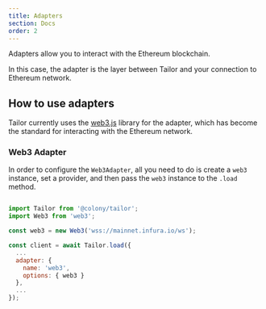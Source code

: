 ```yaml
---
title: Adapters
section: Docs
order: 2
---
```


Adapters allow you to interact with the Ethereum blockchain.

In this case, the adapter is the layer between Tailor and your connection to Ethereum network.

## How to use adapters

Tailor currently uses the [web3.js](https://github.com/ethereum/web3.js) library for the adapter, which has become the standard for interacting with the Ethereum network.

### Web3 Adapter

In order to configure the `Web3Adapter`, all you need to do is create a `web3` instance, set a provider, and then pass the `web3` instance to the `.load` method.

```js

import Tailor from '@colony/tailor';
import Web3 from 'web3';

const web3 = new Web3('wss://mainnet.infura.io/ws');

const client = await Tailor.load({
  ...
  adapter: {
    name: 'web3',
    options: { web3 }
  },
  ...
});

```
